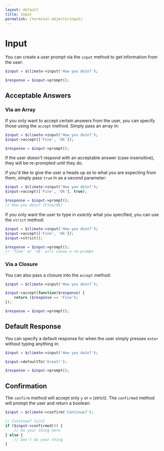 ```yaml
---
layout: default
title: Input
permalink: /terminal-objects/input/
---
```


Input
==============

You can create a user prompt via the `input` method to get information from the user:

~~~php
$input = $climate->input('How you doin?');

$response = $input->prompt();
~~~

## Acceptable Answers

### Via an Array

If you only want to accept certain answers from the user, you can specify those using the `accept` method. Simply pass an array in:

~~~php
$input = $climate->input('How you doin?');
$input->accept(['Fine', 'Ok']);

$response = $input->prompt();
~~~

If the user doesn't respond with an acceptable answer (case insensitive), they will be re-prompted until they do.

If you'd like to give the user a heads up as to what you are expecting from them, simply pass `true` in as a second parameter:

~~~php
$input = $climate->input('How you doin?');
$input->accept(['Fine', 'Ok'], true);

$response = $input->prompt();
// How you doin? [Fine/Ok]
~~~

If you only want the user to type in *exactly* what you specified, you can use the `strict` method:

~~~php
$input = $climate->input('How you doin?');
$input->accept(['Fine', 'Ok']);
$input->strict();

$response = $input->prompt();
// 'fine' or 'ok' will cause a re-prompt
~~~

### Via a Closure

You can also pass a closure into the `accept` method:

~~~php
$input = $climate->input('How you doin?');

$input->accept(function($response) {
    return ($response == 'Fine');
});

$response = $input->prompt();
~~~

## Default Response

You can specify a default response for when the user simply presses `enter` without typing anything in:

~~~php
$input = $climate->input('How you doin?');

$input->defaultTo('Great!');

$response = $input->prompt();
~~~

## Confirmation

The `confirm` method will accept only `y` or `n` (strict). The `confirmed` method will prompt the user and return a boolean:

~~~php
$input = $climate->confirm('Continue?');

// Continue? [y/n]
if ($input->confirmed()) {
    // Do your thing here
} else {
    // Don't do your thing
}
~~~
